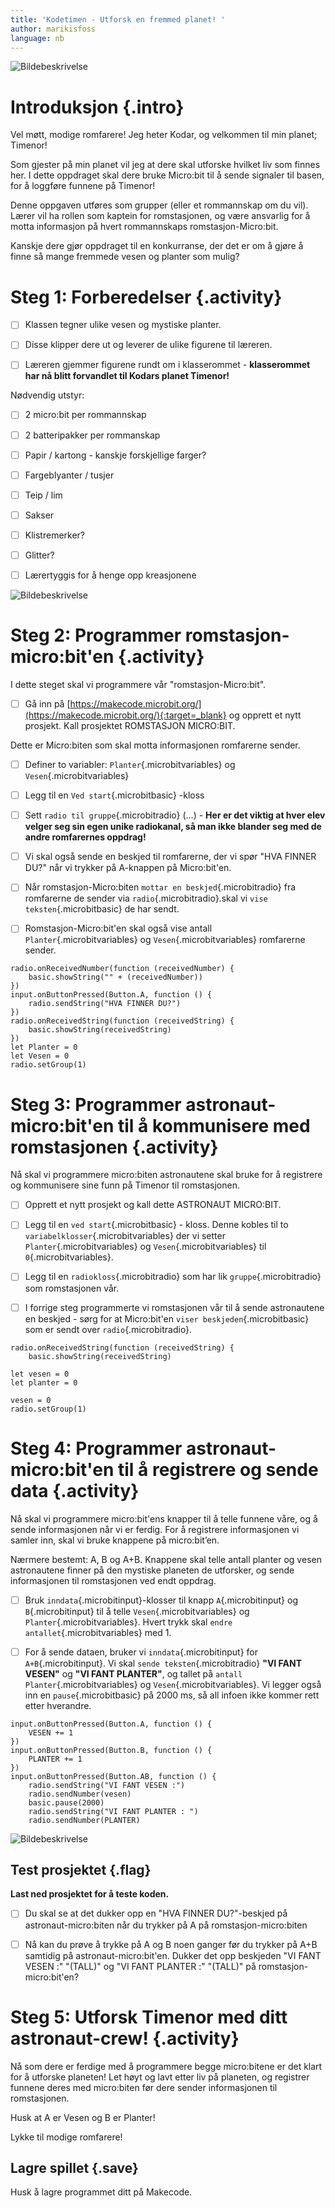 ```yaml
---
title: 'Kodetimen - Utforsk en fremmed planet! '
author: marikisfoss
language: nb
---
```

![Bildebeskrivelse](./kodar.png)
  
# Introduksjon {.intro}
  
Vel møtt, modige romfarere! Jeg heter Kodar, og velkommen til min planet; Timenor! 

Som gjester på min planet vil jeg at dere skal utforske hvilket liv som finnes her. I dette oppdraget skal dere bruke Micro:bit til å sende signaler til basen, for å loggføre funnene på Timenor!


Denne oppgaven utføres som grupper (eller et rommannskap om du vil). Lærer vil ha rollen som kaptein for romstasjonen, og være ansvarlig for å motta informasjon på hvert rommannskaps romstasjon-Micro:bit. 

Kanskje dere gjør oppdraget til en konkurranse, der det er om å gjøre å finne så mange fremmede vesen og planter som mulig? 


# Steg 1: Forberedelser {.activity}

- [ ] Klassen tegner ulike vesen og mystiske planter. 
- [ ] Disse klipper dere ut og leverer de ulike figurene til læreren.
- [ ]  Læreren gjemmer figurene rundt om i klasserommet - **klasserommet har nå blitt forvandlet til Kodars planet Timenor!**


Nødvendig utstyr:

- [ ] 2 micro:bit per rommannskap
- [ ] 2 batteripakker per rommanskap
- [ ] Papir / kartong - kanskje forskjellige farger?
- [ ] Fargeblyanter / tusjer
- [ ] Teip / lim
- [ ] Sakser
- [ ] Klistremerker?
- [ ] Glitter?
- [ ] Lærertyggis for å henge opp kreasjonene


![Bildebeskrivelse](./timenor.png)

# Steg 2: Programmer romstasjon-micro:bit'en {.activity}

I dette steget skal vi programmere vår "romstasjon-Micro:bit".  

- [ ] Gå inn på [https://makecode.microbit.org/](https://makecode.microbit.org/){:target=_blank} og opprett et nytt prosjekt. Kall prosjektet ROMSTASJON MICRO:BIT. 

Dette er Micro:biten som skal motta informasjonen romfarerne sender. 

- [ ]  Definer to variabler: `Planter`{.microbitvariables} og `Vesen`{.microbitvariables}
- [ ] Legg til en `Ved start`{.microbitbasic} -kloss
- [ ]  Sett `radio til gruppe`{.microbitradio} (...)  - **Her er det viktig at hver elev velger seg sin egen unike radiokanal, så man ikke blander seg med de andre romfarernes oppdrag!** 

- [ ] Vi skal også sende en beskjed til romfarerne, der vi spør "HVA FINNER DU?" når vi trykker på A-knappen på Micro:bit'en. 

- [ ] Når romstasjon-Micro:biten `mottar en beskjed`{.microbitradio} fra romfarerne  de sender via `radio`{.microbitradio}.skal vi `vise teksten`{.microbitbasic}  de har sendt. 
- [ ] Romstasjon-Micro:bit'en skal også vise antall `Planter`{.microbitvariables} og `Vesen`{.microbitvariables} romfarerne sender. 

```microbit
radio.onReceivedNumber(function (receivedNumber) {
    basic.showString("" + (receivedNumber))
})
input.onButtonPressed(Button.A, function () {
    radio.sendString("HVA FINNER DU?")
})
radio.onReceivedString(function (receivedString) {
    basic.showString(receivedString)
})
let Planter = 0
let Vesen = 0
radio.setGroup(1)

```
# Steg 3: Programmer astronaut-micro:bit'en til å kommunisere med romstasjonen {.activity}
 

Nå skal vi programmere micro:biten astronautene skal bruke for å registrere og kommunisere sine funn på Timenor til romstasjonen. 

- [ ] Opprett et nytt prosjekt og kall dette ASTRONAUT MICRO:BIT. 


- [ ] Legg til en `ved start`{.microbitbasic} - kloss. Denne kobles til to `variabelklosser`{.microbitvariables} der vi setter `Planter`{.microbitvariables} og `Vesen`{.microbitvariables} til `0`{.microbitvariables}. 

- [ ] Legg til en `radiokloss`{.microbitradio} som har lik `gruppe`{.microbitradio} som romstasjonen vår. 

 

- [ ] I forrige steg programmerte vi romstasjonen vår til å sende astronautene en beskjed - sørg for at Micro:bit'en `viser beskjeden`{.microbitbasic} som er sendt over `radio`{.microbitradio}. 

```microbit
radio.onReceivedString(function (receivedString) {
    basic.showString(receivedString)

```
```microbit
let vesen = 0
let planter = 0

vesen = 0
radio.setGroup(1)
```

# Steg 4: Programmer astronaut-micro:bit'en til å registrere og sende data {.activity}
Nå skal vi programmere micro:bit'ens knapper til å telle funnene våre, og å sende informasjonen når vi er ferdig. For å registrere informasjonen vi samler inn, skal vi bruke knappene på micro:bit’en. 

Nærmere bestemt: A, B og A+B. 
Knappene skal telle antall planter og vesen astronautene finner på den mystiske planeten de utforsker, og sende informasjonen til romstasjonen ved endt oppdrag. 

- [ ] Bruk `inndata`{.microbitinput}-klosser til knapp `A`{.microbitinput} og `B`{.microbitinput} til å telle `Vesen`{.microbitvariables} og `Planter`{.microbitvariables}. Hvert trykk skal `endre antallet`{.microbitvariables} med 1. 

- [ ] For å sende dataen, bruker vi `inndata`{.microbitinput} for `A+B`{.microbitinput}. Vi skal `sende teksten`{.microbitradio} **"VI FANT VESEN"** og **"VI FANT PLANTER"**, og tallet på `antall Planter`{.microbitvariables} og `Vesen`{.microbitvariables}. Vi legger også inn en `pause`{.microbitbasic} på 2000 ms, så all infoen ikke kommer rett etter hverandre. 

```microbit
input.onButtonPressed(Button.A, function () {
    VESEN += 1
})
input.onButtonPressed(Button.B, function () {
    PLANTER += 1
})
input.onButtonPressed(Button.AB, function () {
    radio.sendString("VI FANT VESEN :")
    radio.sendNumber(vesen)
    basic.pause(2000)
    radio.sendString("VI FANT PLANTER : ")
    radio.sendNumber(PLANTER)
```

![Bildebeskrivelse](./microbitss.png)

## Test prosjektet {.flag}

**Last ned prosjektet for å teste koden.**

- [ ] Du skal se at det dukker opp en "HVA FINNER DU?"-beskjed på astronaut-micro:biten når du trykker på A på romstasjon-micro:biten 

- [ ] Nå kan du prøve å trykke på A og B noen ganger før du trykker på A+B samtidig på astronaut-micro:bit'en. Dukker det opp beskjeden "VI FANT VESEN :" "(TALL)" og "VI FANT PLANTER :" "(TALL)" på romstasjon-micro:bit'en? 

# Steg 5: Utforsk Timenor med ditt astronaut-crew!  {.activity}
Nå som dere er ferdige med å programmere begge micro:bitene er det klart for å utforske planeten! Let høyt og lavt etter liv på planeten, og registrer funnene deres med micro:biten før dere sender informasjonen til romstasjonen. 

Husk at A er Vesen og B er Planter! 

Lykke til modige romfarere! 

## Lagre spillet {.save}


Husk å lagre programmet ditt på Makecode.